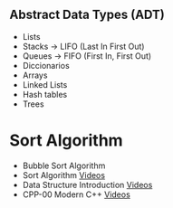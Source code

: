 ## Abstract Data Types (ADT) 

* Lists
* Stacks -> LIFO (Last In First Out)
* Queues -> FIFO (First In, First Out)
* Diccionarios
* Arrays
* Linked Lists
* Hash tables
* Trees

# Sort Algorithm
* Bubble Sort Algorithm
* Sort Algorithm [Videos](https://www.youtube.com/watch?v=Vv-gs437i2g&list=PLk6CEY9XxSICqQ9wicEpRh3jYNTtSHVOy) 
* Data Structure Introduction [Videos](https://www.youtube.com/watch?v=7tLVMUKLu2s&list=PLk6CEY9XxSIBG2Gv6-d1WE3Uxqx94o5B2) 
* CPP-00 Modern C++ [Videos](https://www.youtube.com/watch?v=F_vIB3yjxaM&list=PLgnQpQtFTOGR50iIOtO36nK6aNPtVq98C) 
